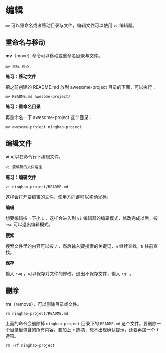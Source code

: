 # 编辑

`mv` 可以重命名或者移动目录与文件，编辑文件可以使用 `vi` 编辑器。

## **重命名与移动**

**mv**（move）命令可以移动或重命名目录与文件。

```
mv 目标 终点
```

**练习：移动文件**

把之前创建的 README.md 放到 awesome-project 目录的下面，可以执行：

```
mv README.md awesome-project/
```

**练习：重命名目录**

再重命名一下 awesome-project  这个目录：

```
mv awesome-project ninghao-project
```

## **编辑文件**

**vi** 可以在命令行下编辑文件。

```
vi 要编辑的文件路径
```

**练习：编辑文件**

```
vi ninghao-project/README.md
```

这样会打开要编辑的文件，使用方向键可以移动光标。

**编辑**

想要编辑按一下小 `i` ，这样会进入到 `vi` 编辑器的编辑模式，修改完成以后，按 `esc` 可以退出编辑模式。

**搜索**

搜索文件里的内容可以按 `/` ，然后输入要搜索的关键词，`n` 继续查找，`N` 往前查找。

**保存**

输入 `:wq` ，可以保存对文件的修改。退出不保存文件，输入 `:q!` 。

## 删除

**rm**（remove），可以删除目录或文件。

```
rm ninghao-project/README.md
```

上面的命令会删除掉 `ninghao-project` 目录下的 `README.md` 这个文件。要删除一个目录里包含的所有内容，要加上 `r` 选项，想不出现确认提示，还要再加一个 `f` 选项。

```
rm -rf ninghao-project
```



